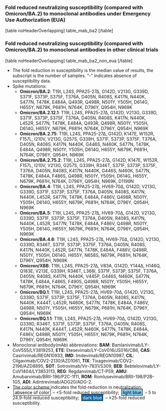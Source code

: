### Fold reduced neutralizing susceptibility (compared with Omicron/BA.2) to monoclonal antibodies under Emergency Use Authorization (EUA)

[table noHeaderOverlapping]
table_mab_ba2
[/table]

### Fold reduced neutralizing susceptibility (compared with Omicron/BA.2) to monoclonal antibodies in other clinical trials

[table noHeaderOverlapping]
table_mab_ba2_non_eua
[/table]

- The fold reduction in susceptibility is the median value of results, the
  subscript is the number of samples. “-” indicates absence of susceptibility
  data.
- Spike mutations:
  - **Omicron/BA.2**: T19I, L24S, PPA25-27∆, G142D, V213G, G339D, S371F, S373P,
    S375F, T376A, D405N, R408S, K417N, N440K, S477N, T478K, E484A, Q493R, Q498R,
    N501Y, Y505H, D614G, H655Y, N679K, P681H, N764K, D796Y, Q954H, N969K
  - **Omicron/BA.2.12.1**: T19I, L24S, PPA25-27∆, G142D, V213G, G339D, S371F,
    S373P, S375F, T376A, D405N, R408S, K417N, N440K, L452R, S477N, T478K, E484A,
    Q493R, Q498R, N501Y, Y505H, D614G, H655Y, N679K, P681H, N764K, D796Y, Q954H,
    N969K
  - **Omicron/BA.2.75**: T19I, L24S, PPA25-27∆, G142D, K147E, W152R, F157L,
    I210V, V213G, G257S, G339H, S371F, S373P, S375F, T376A, D405N, R408S,
    K417N, N440K, G446S, N460K, S477N, T478K, E484A, Q498R, N501Y, Y505H,
    D614G, H655Y, N679K, P681H, N764K, D796Y, Q954H, N969K
  - **Omicron/BA.2.75.2**: T19I, L24S, PPA25-27∆, G142D, K147E, W152R, F157L,
    I210V, V213G, G257S, G339H, R346T, S371F, S373P, S375F, T376A, D405N, R408S,
    K417N, N440K, G446S, N460K, S477N, T478K, E484A, F486S, Q498R, N501Y, Y505H,
    D614G, H655Y, N679K, P681H, N764K, D796Y, Q954H, N969K, D1199N
  - **Omicron/BA.4**: T19I, L24S, PPA25-27∆, HV69-70∆, G142D, V213G, G339D,
    S371F, S373P, S375F, T376A, D405N, R408S, K417N, N440K, L452R, S477N, T478K,
    E484A, F486V, Q498R, N501Y, Y505H, D614G, H655Y, N679K, P681H, N764K, D796Y,
    Q954H, N969K
  - **Omicron/BA.5**: T19I, L24S, PPA25-27∆, HV69-70∆, G142D, V213G, G339D,
    S371F, S373P, S375F, T376A, D405N, R408S, K417N, N440K, L452R, S477N, T478K,
    E484A, F486V, Q498R, N501Y, Y505H, D614G, H655Y, N679K, P681H, N764K, D796Y,
    Q954H, N969K
  - **Omicron/BA.4.6**: T19I, L24S, PPA25-27∆, HV69-70∆, G142D, V213G, G339D, R346T,
    S371F, S373P, S375F, T376A, D405N, R408S, K417N, N440K, L452R, S477N, T478K,
    E484A, F486V, Q498R, N501Y, Y505H, D614G, H655Y, N658S, N679K, P681H, N764K, D796Y,
    Q954H, N969K
  - **Omicron/XBB**: T19I, L24S, PPA25-27∆, V83A, G142D, Y144∆, H146Q, Q183E, V213E,
    G339H, R346T, L368I, S371F, S373P, S375F, T376A, D405N, R408S, K417N, N440K, V445P,
    G446S, N460K, S477N, T478K, E484A, F486S, F490S, Q498R, N501Y, Y505H, H655Y, N679K,
    P681H, N764K, D796Y, Q954H, N969K
  - **Omicron/BQ.1**: T19I, L24S, PPA25-27∆, HV69-70∆, G142D, V213G, G339D, S371F,
    S373P, S375F, T376A, D405N, R408S, K417N, N440K, K444T, L452R, N460K, S477N,
    T478K, E484A, F486V, Q498R, N501Y, Y505H, H655Y, N679K, P681H, N764K, D796Y,
    Q954H, N969K
  - **Omicron/BQ.1.1**: T19I, L24S, PPA25-27∆, HV69-70∆, G142D, V213G, G339D, R346T,
    S371F, S373P, S375F, T376A, D405N, R408S, K417N, N440K, K444T, L452R, N460K, S477N,
    T478K, E484A, F486V, Q498R, N501Y, Y505H, H655Y, N679K, P681H, N764K, D796Y,
    Q954H, N969K
- Monoclonal antibody(mAb) abbreviations: **BAM**:
  Bamlanivimab/LY-CoV555/LY3819253, **ETE**: Etesevimab/LY-CoV016/JS016/CB6,
  **CAS**: Casirivimab/REGN10933, **IMD**: Imdevimab/REGN10987, **CIL**:
  Cilgavimab/COV2-2130/AZD1061, **TIX**: Tixagevimab/COV2-2196/AZD8895, **SOT**:
  Sotrovimab/Vir-7831/S309, **BEB**: Bebtelovimab/LY-CoV1404/LY3853113, **REG**:
  Regdanvimab/CT-P59, **AMU**: Amubarvimab/BRII-196/P2C-1f11, **ROM**:
  Romlusevimab/BRII-198/P2B-1G5, **ADI**: Adintrevimab/ADG20/ADG-2.
- The color scheme indicates the fold-reduction in neutralization:
  <span style="padding: .1rem .2rem; margin: 0 .2rem; border: 1px solid black; background-color: #ffffff; color: black;">absence of color</span>
  – &lt;5-fold reduced susceptibility;
  <span style="padding: .1rem .2rem; margin: 0 .2rem; border: 1px solid black; background-color: #7fcbee; color: black;">light blue</span>
  – 5 to 24.9-fold reduced susceptibility;
  <span style="padding: .1rem .2rem; margin: 0 .2rem; border: 1px solid black; background-color: #146aa8; color: white;">dark blue</span>
  – ≥25-fold reduced susceptibility.
